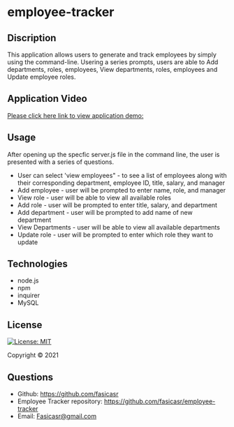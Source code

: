 # employee-tracker

## Discription 

This application allows users to generate and track employees by simply using the command-line. Usering a series prompts, users are able to Add departments, roles, employees, View departments, roles, employees and Update employee roles.

## Application Video 

[Please click here link to view application demo:]()

## Usage 

After opening up the specfic server.js file in the command line, the user is presented with a series of questions. 
* User can select 'view employees" - to see a list of employees along with their corresponding department, employee ID, title, salary, and manager 
* Add employee - user will be prompted to enter name, role, and manager 
* View role - user will be able to view all available roles
* Add role - user will be prompted to enter title, salary, and department 
* Add department - user will be prompted to add name of new department
* View Departments - user will be able to view all available departments 
* Update role - user will be prompted to enter which role they want to update

## Technologies 

* node.js
* npm 
* inquirer
* MySQL

## License

[![License: MIT](https://img.shields.io/badge/License-MIT-yellow.svg)](https://opensource.org/licenses/MIT)

Copyright © 2021 

## Questions 

* Github: https://github.com/fasicasr
* Employee Tracker repository: https://github.com/fasicasr/employee-tracker
* Email: Fasicasr@gmail.com
